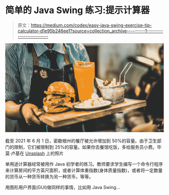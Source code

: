 # 简单的 Java Swing 练习:提示计算器

> 原文：<https://medium.com/codex/easy-java-swing-exercise-tip-calculator-d1e95b246ee1?source=collection_archive---------1----------------------->

![](img/af07309e835fd688cc3f6fd1081f9c3b.png)

截至 2021 年 6 月 1 日，密歇根州的餐厅被允许增加到 50%的容量。由于卫生部门的限制，它们被限制到 25%的容量。如果你去餐馆吃饭，多给服务员小费。毕莫·卢基在 [Unsplash](https://unsplash.com?utm_source=medium&utm_medium=referral) 上的照片

单用途计算器经常被用作 Java 初学者的练习。教师要求学生编写一个命令行程序来计算房间的平方英尺面积，或者计算体重指数(身体质量指数)，或者将一定数量的货币从一种货币转换为另一种货币，等等。

用图形用户界面(GUI)做同样的事情，比如用 Java Swing…